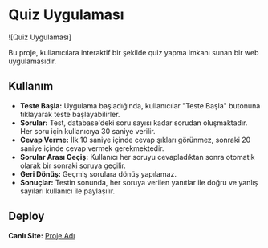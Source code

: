 # Quiz Uygulaması

![Quiz Uygulaması]

Bu proje, kullanıcılara interaktif bir şekilde quiz yapma imkanı sunan bir web uygulamasıdır.

## Kullanım

- **Teste Başla:** Uygulama başladığında, kullanıcılar "Teste Başla" butonuna tıklayarak teste başlayabilirler.
- **Sorular:** Test, database'deki soru sayısı kadar sorudan oluşmaktadır. Her soru için kullanıcıya 30 saniye verilir.
- **Cevap Verme:** İlk 10 saniye içinde cevap şıkları görünmez, sonraki 20 saniye içinde cevap vermek gerekmektedir.
- **Sorular Arası Geçiş:** Kullanıcı her soruyu cevapladıktan sonra otomatik olarak bir sonraki soruya geçilir.
- **Geri Dönüş:** Geçmiş sorulara dönüş yapılamaz.
- **Sonuçlar:** Testin sonunda, her soruya verilen yanıtlar ile doğru ve yanlış sayıları kullanıcı ile paylaşılır.

## Deploy

**Canlı Site:** [Proje Adı](https://www.siteninlinki.com)
